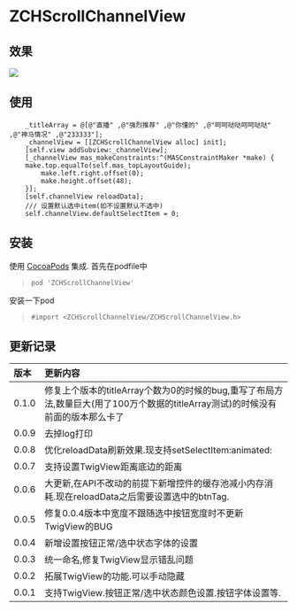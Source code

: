 # ZCHScrollChannelView

## 效果

![](https://github.com/MeteoriteMan/Assets/blob/master/gif/ZCHScrollChannelView-iPhone%20X.gif?raw=true)

## 使用

```
    _titleArray = @[@"直播" ,@"强烈推荐" ,@"你懂的" ,@"呵呵哒哒呵呵哒哒" ,@"神马情况" ,@"233333"];
    _channelView = [[ZCHScrollChannelView alloc] init];
    [self.view addSubview:_channelView];
    [_channelView mas_makeConstraints:^(MASConstraintMaker *make) {
	make.top.equalTo(self.mas_topLayoutGuide);
        make.left.right.offset(0);
        make.height.offset(48);
    }];
    [self.channelView reloadData];	
    /// 设置默认选中item(如不设置默认不选中)
    self.channelView.defaultSelectItem = 0;
```

## 安装

使用 [CocoaPods](http://www.cocoapods.com/) 集成.
首先在podfile中
>`pod 'ZCHScrollChannelView'`

安装一下pod

>`#import <ZCHScrollChannelView/ZCHScrollChannelView.h>`

## 更新记录

|版本|更新内容|
|:--|:--|
|0.1.0|修复上个版本的titleArray个数为0的时候的bug,重写了布局方法,数量巨大(用了100万个数据的titleArray测试)的时候没有前面的版本那么卡了|
|0.0.9|去掉log打印|
|0.0.8|优化reloadData刷新效果.现支持setSelectItem:animated:|
|0.0.7|支持设置TwigView距离底边的距离|
|0.0.6|大更新,在API不改动的前提下新增控件的缓存池减小内存消耗.现在reloadData之后需要设置选中的btnTag.|
|0.0.5|修复0.0.4版本中宽度不跟随选中按钮宽度时不更新TwigView的BUG|
|0.0.4|新增设置按钮正常/选中状态字体的设置|
|0.0.3|统一命名,修复TwigView显示错乱问题|
|0.0.2|拓展TwigView的功能.可以手动隐藏|
|0.0.1|支持TwigView.按钮正常/选中状态颜色设置.按钮字体设置等.|

